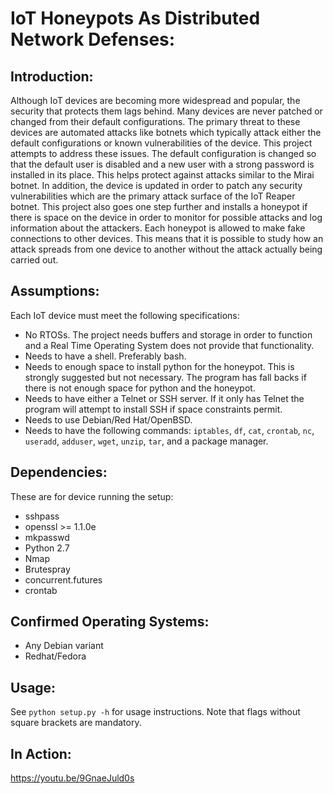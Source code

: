 # IoT Honeypots As Distributed Network Defenses:
## Introduction:
Although IoT devices are becoming more widespread and popular, the security that protects them lags behind. Many devices are never patched or changed from their default configurations. The primary threat to these devices are automated attacks like botnets which typically attack either the default configurations or known vulnerabilities of the device. This project attempts to address these issues. The default configuration is changed so that the default user is disabled and a new user with a strong password is installed in its place. This helps protect against attacks similar to the Mirai botnet. In addition, the device is updated in order to patch any security vulnerabilities which are the primary attack surface of the IoT Reaper botnet. This project also goes one step further and installs a honeypot if there is space on the device in order to monitor for possible attacks and log information about the attackers. Each honeypot is allowed to make fake connections to other devices. This means that it is possible to study how an attack spreads from one device to another without the attack actually being carried out.

## Assumptions:
Each IoT device must meet the following specifications:
* No RTOSs. The project needs buffers and storage in order to function and a Real Time Operating System does not provide that functionality.
* Needs to have a shell. Preferably bash.
* Needs to enough space to install python for the honeypot. This is strongly suggested but not necessary. The program has fall backs if there is not enough space for python and the honeypot.
* Needs to have either a Telnet or SSH server. If it only has Telnet the program will attempt to install SSH if space constraints permit.
* Needs to use Debian/Red Hat/OpenBSD.
* Needs to have the following commands: `iptables`, `df`, `cat`, `crontab`, `nc`, `useradd`, `adduser`, `wget`, `unzip`, `tar`, and a package manager.

## Dependencies:
These are for device running the setup:
* sshpass
* openssl >= 1.1.0e
* mkpasswd
* Python 2.7
* Nmap
* Brutespray
* concurrent.futures
* crontab

## Confirmed Operating Systems:
* Any Debian variant
* Redhat/Fedora

## Usage:
See `python setup.py -h` for usage instructions. Note that flags without square brackets are mandatory.

## In Action:
https://youtu.be/9GnaeJuld0s